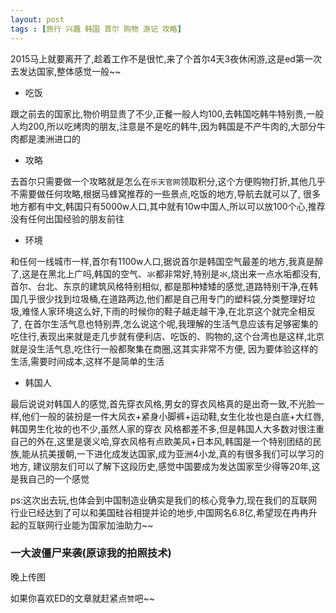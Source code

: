 ```yaml
---
layout: post
tags : [旅行 兴趣 韩国 首尔 购物 游记 攻略]
---
```


2015马上就要离开了,趁着工作不是很忙,来了个首尔4天3夜休闲游,这是ed第一次去发达国家,整体感觉一般~~

* 吃饭

跟之前去的国家比,物价明显贵了不少,正餐一般人均100,去韩国吃韩牛特别贵,一般人均200,所以吃烤肉的朋友,注意是不是吃的韩牛,因为韩国是不产牛肉的,大部分牛肉都是澳洲进口的

* 攻略

去首尔只需要做一个攻略就是怎么在`乐天官网`领取积分,这个方便购物打折,其他几乎不需要做任何攻略,根据马蜂窝推荐的一些景点,吃饭的地方,导航去就可以了,
很多地方都有中文,韩国只有5000w人口,其中就有10w中国人,所以可以放100个心,推荐没有任何出国经验的朋友前往

* 环境

和任何一线城市一样,首尔有1100w人口,据说首尔是韩国空气最差的地方,我真是醉了,这是在黑北上广吗,韩国的空气、氺都非常好,特别是氺,烧出来一点水垢都没有,首尔、台北、东京的建筑风格特别相似,
都是那种矮矮的感觉,道路特别干净,在韩国几乎很少找到垃圾桶,在道路两边,他们都是自己用专门的塑料袋,分类整理好垃圾,难怪人家环境这么好,下雨的时候你的鞋子越走越干净,在北京这个就完全相反了,
在首尔生活气息也特别弄,怎么说这个呢,我理解的生活气息应该有足够密集的吃住行,表现出来就是走几步就有便利店、吃饭的、购物的,这个台湾也是这样,北京就是没生活气息,吃住行一般都聚集在商圈,这其实非常不方便,
因为要体验这样的生活,需要时间成本,这样不是简单的生活

* 韩国人

最后说说对韩国人的感觉,首先穿衣风格,男女的穿衣风格真的是出奇一致,不光脸一样,他们一般的装扮是一件大风衣+紧身小脚裤+运动鞋,女生化妆也是白底+大红唇,韩国男生化妆的也不少,虽然人家的穿衣
风格都差不多,但是韩国人大多数对很注重自己的外在,这里是褒义哈,穿衣风格有点欧美风+日本风,韩国是一个特别团结的民族,能从抗美援朝,一下进化成发达国家,成为亚洲4小龙,真的有很多我们可以学习的地方,
建议朋友们可以了解下这段历史,感觉中国要成为发达国家至少得等20年,这是我自己的一个感觉

ps:这次出去玩,也体会到中国制造业确实是我们的核心竞争力,现在我们的互联网行业已经达到了可以和美国硅谷相提并论的地步,中国网名6.8亿,希望现在冉冉升起的互联网行业能为国家加油助力~~

### 一大波僵尸来袭(原谅我的拍照技术)

晚上传图

如果你喜欢ED的文章就赶紧点`赞`吧~~

